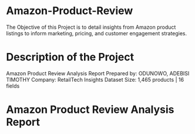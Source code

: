 # Amazon-Product-Review
The Objective of this Project is to detail insights from Amazon product listings to inform marketing, pricing, and customer engagement strategies.

# Description of the Project
Amazon Product Review Analysis Report
Prepared by: ODUNOWO, ADEBISI TIMOTHY
Company: RetailTech Insights
Dataset Size: 1,465 products | 16 fields

# Amazon Product Review Analysis Report
